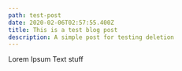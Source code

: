 ```yaml
---
path: test-post
date: 2020-02-06T02:57:55.400Z
title: This is a test blog post
description: A simple post for testing deletion
---
```

Lorem Ipsum Text stuff
